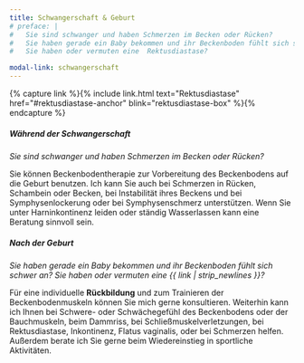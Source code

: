 ```yaml
---
title: Schwangerschaft & Geburt
# preface: |
#   Sie sind schwanger und haben Schmerzen im Becken oder Rücken?
#   Sie haben gerade ein Baby bekommen und ihr Beckenboden fühlt sich schwer an?
#   Sie haben oder vermuten eine  Rektusdiastase?

modal-link: schwangerschaft
---
```


{% capture link %}{% include link.html text="Rektusdiastase" href="#rektusdiastase-anchor" blink="rektusdiastase-box" %}{% endcapture %}

##### Während der Schwangerschaft
*Sie sind schwanger und haben Schmerzen im Becken oder Rücken?*

Sie können Beckenbodentherapie zur Vorbereitung des Beckenbodens auf die Geburt benutzen.
Ich kann Sie auch bei Schmerzen in Rücken, Schambein oder Becken, bei Instabilität ihres Beckens und bei Symphysenlockerung oder bei Symphysenschmerz unterstützen.
Wenn Sie unter Harninkontinenz leiden oder ständig Wasserlassen kann eine Beratung sinnvoll sein.

##### Nach der Geburt
*Sie haben gerade ein Baby bekommen und ihr Beckenboden fühlt sich schwer an? Sie haben oder vermuten eine {{ link | strip_newlines }}?*

Für eine individuelle **Rückbildung** und zum Trainieren der Beckenbodenmuskeln können Sie mich gerne konsultieren.
Weiterhin kann ich Ihnen bei Schwere- oder Schwächegefühl des Beckenbodens oder der Bauchmuskeln, beim Dammriss, bei Schließmuskelverletzungen, bei Rektusdiastase, Inkontinenz, Flatus vaginalis, oder bei Schmerzen helfen.
Außerdem berate ich Sie gerne beim Wiedereinstieg in sportliche Aktivitäten.
